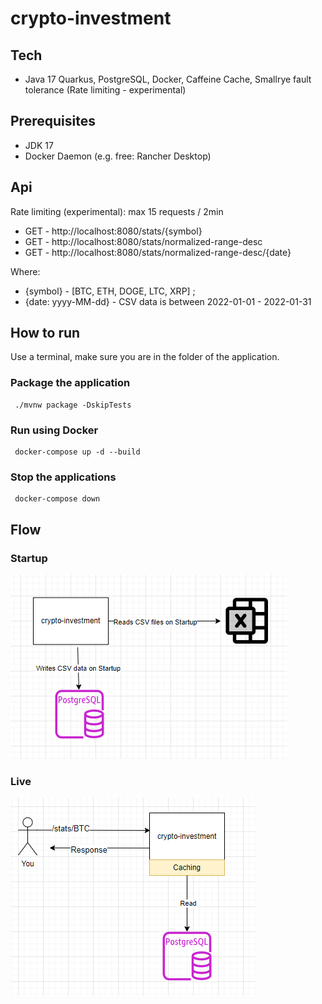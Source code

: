 # crypto-investment


## Tech
  - Java 17 Quarkus, PostgreSQL, Docker, Caffeine Cache, Smallrye fault tolerance (Rate limiting - experimental)

## Prerequisites
 - JDK 17
 - Docker Daemon (e.g. free:  Rancher Desktop)

## Api

Rate limiting (experimental): max 15 requests / 2min
 
 - GET - http://localhost:8080/stats/{symbol}
 - GET - http://localhost:8080/stats/normalized-range-desc
 - GET - http://localhost:8080/stats/normalized-range-desc/{date}

Where: 
- {symbol} - [BTC, ETH, DOGE, LTC, XRP] ;
- {date: yyyy-MM-dd} - CSV data is between 2022-01-01 - 2022-01-31

## How to run

Use a terminal, make sure you are in the folder of the application.

### Package the application

```shell script
 ./mvnw package -DskipTests
```

### Run using Docker

```shell
 docker-compose up -d --build
```

### Stop the applications

```shell
 docker-compose down
```

## Flow

### Startup
![Alt text](src/main/resources/readme/d1.png?raw=true "Startup")

### Live

![Alt text](src/main/resources/readme/d2.png?raw=true "Startup")

